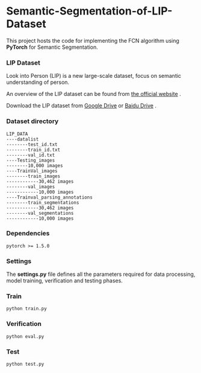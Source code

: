 # Semantic-Segmentation-of-LIP-Dataset
This project hosts the code for implementing the FCN algorithm using **PyTorch** for Semantic Segmentation.

### LIP Dataset

Look into Person (LIP) is a new large-scale dataset, focus on semantic understanding of person. 

An overview of the LIP dataset can be found from [the official website](http://sysu-hcp.net/lip/overview.php) . 

Download the LIP dataset from  [Google Drive](https://drive.google.com/drive/folders/0BzvH3bSnp3E9ZW9paE9kdkJtM3M?usp=sharing) or [Baidu Drive](http://pan.baidu.com/s/1nvqmZBN) .

### Dataset directory

```
LIP_DATA
----datalist
--------test_id.txt
--------train_id.txt
--------val_id.txt
----Testing_images
--------10,000 images
----TrainVal_images
--------train_images
------------30,462 images
--------val_images
------------10,000 images
----Trainval_parsing_annotations
--------train_segmentations
------------30,462 images
--------val_segmentations
------------10,000 images
```

### Dependencies

```
pytorch >= 1.5.0
```

### Settings

The **settings.py** file defines all the parameters required for data processing, model training, verification and testing phases. 

### Train

```
python train.py
```

###  Verification

```
python eval.py
```

### Test

```
python test.py
```